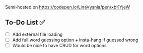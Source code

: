 Semi-hosted on https://codepen.io/LinaVysnia/pen/xbKYjeW

## To-Do List ✅

- [ ] Add external file loading
- [ ] Add full word guessing option + insta-hang if guessed wrong
- [ ] Would be nice to have CRUD for word options
